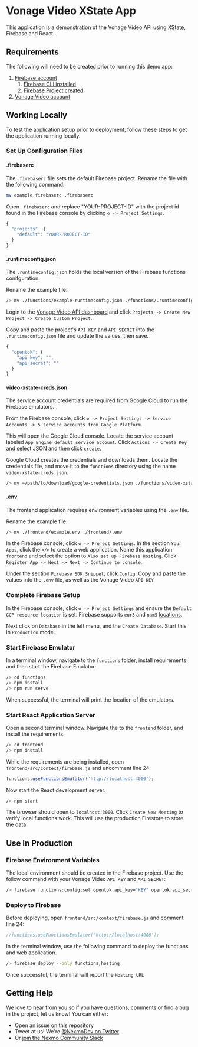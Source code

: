 # Vonage Video XState App

This application is a demonstration of the Vonage Video API using XState, Firebase and React.

## Requirements

The following will need to be created prior to running this demo app:

1. [Firebase account](https://console.firebase.google.com/)
    1. [Firebase CLI installed](https://firebase.google.com/docs/cli)
    1. [Firebase Project created](https://firebase.google.com/docs/projects/learn-more)
1. [Vonage Video account](https://tokbox.com/account/user/signup?icid=tryitfree_comm-apis_tokboxfreetrialsignup_nav)

## Working Locally

To test the application setup prior to deployment, follow these steps to get the application running locally.

### Set Up Configuration Files

#### .firebaserc

The `.firebaserc` file sets the default Firebase project. Rename the file with the following command:

```bash
mv example.firebaserc .firebaserc
```

Open `.firebaserc` and replace "YOUR-PROJECT-ID" with the project id found in the Firebase console by clicking `⚙️ -> Project Settings`.

```js
{
  "projects": {
    "default": "YOUR-PROJECT-ID"
  }
}
```

#### .runtimeconfig.json

The `.runtimeconfig.json` holds the local version of the Firebase functions conifguration.

Rename the example file:

```bash
/> mv ./functions/example-runtimeconfig.json ./functions/.runtimeconfig.json
```

Login to the [Vonage Video API dashboard](https://id.tokbox.com/login) and click `Projects -> Create New Project -> Create Custom Project`.

Copy and paste the project's `API KEY` and `API SECRET` into the `.runtimeconfig.json` file and update the values, then save.

```js
{
  "opentok": {
    "api_key": "",
    "api_secret": ""
  }
}
```

#### video-xstate-creds.json

The service account credentials are required from Google Cloud to run the Firebase emulators.

From the Firebase console, click `⚙️ -> Project Settings -> Service Accounts -> 5 service accounts from Google Platform`.

This will open the Google Cloud console. Locate the service account labeled `App Engine default service account`. Click `Actions -> Create Key` and select JSON and then click `create`.

Google Cloud creates the credentials and downloads them.  Locate the credentials file, and move it to the `functions` directory using the name `video-xstate-creds.json`.

```bash
/> mv ~/path/to/download/google-credentials.json ./functions/video-xstate-creds.json
```

#### .env

The frontend application requires environment variables using the `.env` file.

Rename the example file:

```bash
/> mv ./frontend/example.env ./frontend/.env
```

In the Firebase console, click `⚙️ -> Project Settings`. In the section `Your Apps`, click the `</>` to create a web application. Name this application `frontend` and select the option to `Also set up Firebase Hosting`.  Click `Register App -> Next -> Next -> Continue to console`.

Under the section `Firebase SDK Snippet`, click `Config`. Copy and paste the values into the `.env` file, as well as the Vonage Video `API KEY`

### Complete Firebase Setup

In the Firebase console, click `⚙️ -> Project Settings` and ensure the `Default GCP resource location` is set. Firebase supports `eur3` and `nam5` [locations](https://firebase.google.com/docs/firestore/locations#types).

Next click on `Database` in the left menu, and the `Create Database`. Start this in `Production` mode.

### Start Firebase Emulator

In a terminal window, navigate to the `functions` folder, install requirements and then start the Firebase Emulator:

```bash
/> cd functions
/> npm install
/> npm run serve
```

When successful, the terminal will print the location of the emulators.

### Start React Application Server

Open a second terminal window. Navigate the to the `frontend` folder, and install the requirements.

```bash
/> cd frontend
/> npm install
```

While the requirements are being installed, open `frontend/src/context/firebase.js` and uncomment line 24:

```js
functions.useFunctionsEmulator('http://localhost:4000');
```

Now start the React development server:

```bash
/> npm start
```

The browser should open to `localhost:3000`. Click `Create New Meeting` to verify local functions work.  This will use the production Firestore to store the data.

## Use In Production

### Firebase Environment Variables

The local environment should be created in the Firebase project.  Use the follow command with your Vonage Video `API KEY` and `API SECRET`:

```bash
/> firebase functions:config:set opentok.api_key="KEY" opentok.api_secret="SECRET"
```

### Deploy to Firebase

Before deploying, open `frontend/src/context/firebase.js` and comment line 24:

```js
//functions.useFunctionsEmulator('http://localhost:4000');
```

In the terminal window, use the following command to deploy the functions and web application.

```bash
/> firebase deploy --only functions,hosting
```

Once successful, the terminal will report the `Hosting URL`

## Getting Help

We love to hear from you so if you have questions, comments or find a bug in the project, let us know! You can either:

* Open an issue on this repository
* Tweet at us! We're [@NexmoDev on Twitter](https://twitter.com/NexmoDev)
* Or [join the Nexmo Community Slack](https://developer.nexmo.com/community/slack)
